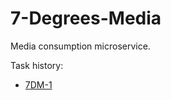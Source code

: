 # 7-Degrees-Media

Media consumption microservice.


Task history:

- [7DM-1](https://github.com/ampmangu/7-Degrees-Media/pull/1)